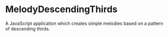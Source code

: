 # MelodyDescendingThirds

A JavaScript application which creates simple melodies based on a pattern of descending thirds.

